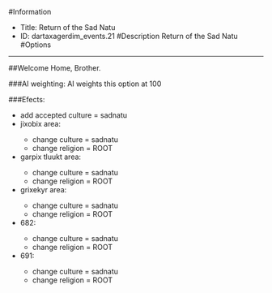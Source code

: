 #Information
 - Title: Return of the Sad Natu
 - ID: dartaxagerdim_events.21
#Description
Return of the Sad Natu
#Options

___
##Welcome Home, Brother.

###AI weighting:
AI weights this option at 100


###Efects:<ul><li>add accepted culture = sadnatu</li><li>jixobix area:</li><ul><li>change culture = sadnatu</li><li>change religion = ROOT</li></ul><li>garpix tluukt area:</li><ul><li>change culture = sadnatu</li><li>change religion = ROOT</li></ul><li>grixekyr area:</li><ul><li>change culture = sadnatu</li><li>change religion = ROOT</li></ul><li>682:</li><ul><li>change culture = sadnatu</li><li>change religion = ROOT</li></ul><li>691:</li><ul><li>change culture = sadnatu</li><li>change religion = ROOT</li></ul></ul>
